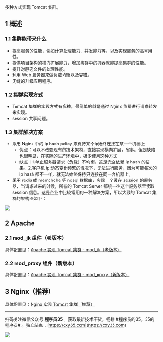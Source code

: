 多种方式实现 Tomcat 集群。
<!-- more -->

## 1 概述

### 1.1 集群能带来什么

- 提高服务的性能，例如计算处理能力、并发能力等，以及实现服务的高可用性。
- 提供项目架构的横向扩展能力，增加集群中的机器就能提高集群的性能。
- 提升对静态文件的处理性能。
- 利用 Web 服务器来做负载均衡以及容错。
- 无缝的升级应用程序。

### 1.2 集群实现方式

- Tomcat 集群的实现方式有多种，最简单的就是通过 Nginx 负载进行请求转发来实现。
- session 共享问题。

### 1.3 集群解决方案

- 采用 Nginx 中的 ip hash policy 来保持某个ip始终连接在某一个机器上
    - 优点：可以不改变现有的技术架构，直接实现横向扩展，省事。但是缺陷也很明显，在实际的生产环境中，极少使用这种方式
    - 缺点：1.单止服务器请求（负载）不均衡，这是完全依赖 ip hash 的结果。2.客户机 ip 动态变化频繁的情况下，无法进行服务，因为可能每次的 ip hash 都不一样，就无法始终保持只连接在同一台机器上。
- 采用 redis 或 memchche 等 nosql 数据库，实现一个缓存 session 的服务器，当请求过来的时候，所有的 Tomcat Server 都统一往这个服务器里读取 session 信息。这是企业中比较常用的一种解决方案，所以大致的 Tomcat 集群的架构图如下：

![](https://oscimg.oschina.net/oscnet/66e6b896677b6165798c7844a654c38a434.jpg)

## 2 Apache

### 2.1 mod_jk 组件（老版本）

具体配置见：[Apache 实现 Tomcat 集群 - mod_jk（老版本）](https://mp.weixin.qq.com/s/TGgO7suN_F3I_PqoVAN9ww)

### 2.2 mod_proxy 组件（新版本）

具体配置见：[Apache 实现 Tomcat 集群 - mod_proxy（新版本）](https://mp.weixin.qq.com/s/wDrhTHxf0mW72DgJFkSftA)

## 3 Nginx（推荐）

具体配置见：[Nginx 实现 Tomcat 集群（推荐）](https://mp.weixin.qq.com/s/mq54xYiVd76EJFruHGjtbQ)


---

扫码关注微信公众号 **程序员35** ，获取最新技术干货，畅聊 #程序员的35，35的程序员# 。独立站点：[https://cxy35.com](https://cxy35.com)

![](https://oscimg.oschina.net/oscnet/up-285838b9c516db5bb1ba760f292f2346078.JPEG)